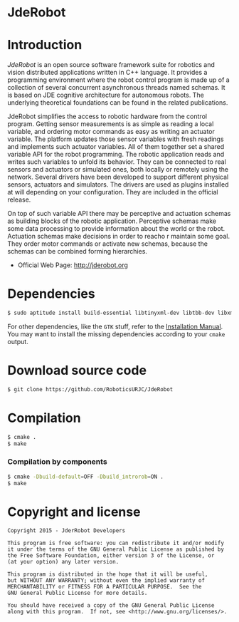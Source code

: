 
JdeRobot
========

# Introduction

*JdeRobot* is an open source software framework suite for robotics and
 vision distributed applications written in C++ language. It provides a
 programming environment where the robot control program is made up of
 a collection of several concurrent asynchronous threads named
 schemas. It is based on JDE cognitive architecture for autonomous
 robots. The underlying theoretical foundations can be found in the
 related publications.

JdeRobot simplifies the access to robotic hardware from the control
program. Getting sensor measurements is as simple as reading a local
variable, and ordering motor commands as easy as writing an actuator
variable. The platform updates those sensor variables with fresh
readings and implements such actuator variables. All of them together
set a shared variable API for the robot programming. The robotic
application reads and writes such variables to unfold its behavior.
They can be connected to real sensors and actuators or simulated ones,
both locally or remotely using the network. Several drivers have been
developed to support different physical sensors, actuators and
simulators. The drivers are used as plugins installed at will
depending on your configuration. They are included in the official
release.

On top of such variable API there may be perceptive and actuation
schemas as building blocks of the robotic application. Perceptive
schemas make some data processing to provide information about the
world or the robot. Actuation schemas make decisions in order to reacho
r maintain some goal. They order motor commands or activate new
schemas, because the schemas can be combined forming hierarchies.


* Official Web Page: http://jderobot.org

# Dependencies

```sh
$ sudo aptitude install build-essential libtinyxml-dev libtbb-dev libxml2-dev libqt4-dev pkg-config libprotoc-dev libfreeimage-dev libprotobuf-dev protobuf-compiler libboost-all-dev freeglut3-dev cmake libogre-dev libtar-dev libcurl4-openssl-dev libcegui-mk2-dev libswscale-dev libavformat-dev libavcodec-dev 
```

For other dependencies, like the `GTK` stuff, refer to the [Installation Manual](http://jderobot.org/Manual-5#Installing_JdeRobot_5). You may want to install the missing dependencies according to your `cmake` output.

# Download source code

```sh
$ git clone https://github.com/RoboticsURJC/JdeRobot
```
# Compilation
```sh
$ cmake .
$ make 
```

### Compilation by components

```sh
$ cmake -Dbuild-default=OFF -Dbuild_introrob=ON .
$ make
```

# Copyright and license


    Copyright 2015 - JderRobot Developers

    This program is free software: you can redistribute it and/or modify
    it under the terms of the GNU General Public License as published by
    the Free Software Foundation, either version 3 of the License, or
    (at your option) any later version.

    This program is distributed in the hope that it will be useful,
    but WITHOUT ANY WARRANTY; without even the implied warranty of
    MERCHANTABILITY or FITNESS FOR A PARTICULAR PURPOSE.  See the
    GNU General Public License for more details.

    You should have received a copy of the GNU General Public License
    along with this program.  If not, see <http://www.gnu.org/licenses/>.
